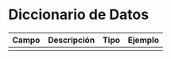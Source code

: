 # Diccionario de Datos

| Campo | Descripción | Tipo | Ejemplo |
|-------|-------------|------|---------|
|       |             |      |         |
